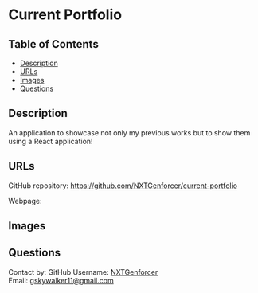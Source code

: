# Current Portfolio

## Table of Contents

- [Description](#description)
- [URLs](#urls)
- [Images](#images)
- [Questions](#questions)

## Description

An application to showcase not only my previous works but to show them using a React application!

## URLs

GitHub repository: https://github.com/NXTGenforcer/current-portfolio

Webpage:

## Images

## Questions

Contact by:
GitHub Username: [NXTGenforcer](https://github.com/nxtgenforcer)  
Email: gskywalker11@gmail.com
